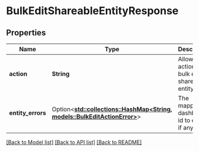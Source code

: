 # BulkEditShareableEntityResponse

## Properties

Name | Type | Description | Notes
------------ | ------------- | ------------- | -------------
**action** | **String** | Allowed action for bulk edit shareable entity | 
**entity_errors** | Option<[**std::collections::HashMap<String, models::BulkEditActionError>**](BulkEditActionError.md)> | The mapping dashboard id to errors if any. | [optional]

[[Back to Model list]](../README.md#documentation-for-models) [[Back to API list]](../README.md#documentation-for-api-endpoints) [[Back to README]](../README.md)



